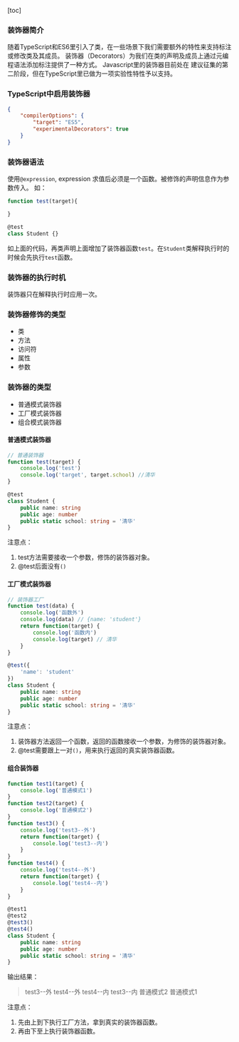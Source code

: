 [toc]
### 装饰器简介
随着TypeScript和ES6里引入了类，在一些场景下我们需要额外的特性来支持标注或修改类及其成员。 装饰器（Decorators）为我们在类的声明及成员上通过元编程语法添加标注提供了一种方式。 Javascript里的装饰器目前处在 建议征集的第二阶段，但在TypeScript里已做为一项实验性特性予以支持。

### TypeScript中启用装饰器
```json
{
    "compilerOptions": {
        "target": "ES5",
        "experimentalDecorators": true
    }
}
```

### 装饰器语法
使用`@expression`, expression 求值后必须是一个函数。被修饰的声明信息作为参数传入。
如：
```ts
function test(target){

}

@test
class Student {}
```
如上面的代码，再类声明上面增加了装饰器函数`test`。在`Student`类解释执行时的时候会先执行`test`函数。

### 装饰器的执行时机
装饰器只在解释执行时应用一次。

### 装饰器修饰的类型
- 类
- 方法
- 访问符
- 属性
- 参数

### 装饰器的类型
- 普通模式装饰器
- 工厂模式装饰器
- 组合模式装饰器

#### 普通模式装饰器
```ts
// 普通装饰器
function test(target) {
    console.log('test')
    console.log('target', target.school) //清华
}

@test
class Student {
    public name: string
    public age: number
    public static school: string = '清华'
}
```
注意点：
1. test方法需要接收一个参数，修饰的装饰器对象。
2. @test后面没有`()`

#### 工厂模式装饰器
```ts
// 装饰器工厂
function test(data) {
    console.log('函数外')
    console.log(data) // {name: 'student'}
    return function(target) {
        console.log('函数内')
        console.log(target) // 清华
    }
}

@test({
    'name': 'student'
})
class Student {
    public name: string
    public age: number
    public static school: string = '清华'
}
```
注意点：
1. 装饰器方法返回一个函数，返回的函数接收一个参数，为修饰的装饰器对象。
2. @test需要跟上一对`()`，用来执行返回的真实装饰器函数。

#### 组合装饰器
```ts
function test1(target) {
    console.log('普通模式1')
}
function test2(target) {
    console.log('普通模式2')
}
function test3() {
    console.log('test3--外')
    return function(target) {
        console.log('test3--内')
    }
}
function test4() {
    console.log('test4--外')
    return function(target) {
        console.log('test4--内')
    }
}

@test1
@test2
@test3()
@test4()
class Student {
    public name: string
    public age: number
    public static school: string = '清华'
}
```
输出结果：
> test3--外
> test4--外
> test4--内
> test3--内
> 普通模式2
> 普通模式1

注意点：
1. 先由上到下执行工厂方法，拿到真实的装饰器函数。
2. 再由下至上执行装饰器函数。